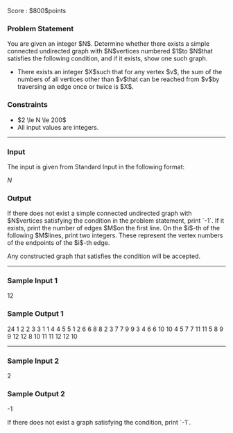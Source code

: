 
<div>

<span>

<span>

<p>
Score : $800$points
</p>

<div>

<section>

### **Problem Statement**

<p>
You are given an integer $N$.
Determine whether there exists a simple connected undirected graph with $N$vertices numbered $1$to $N$that satisfies the following condition, and if it exists, show one such graph.
</p>

<ul>

<li>
There exists an integer $X$such that for any vertex $v$, the sum of the numbers of all vertices other than $v$that can be reached from $v$by traversing an edge once or twice is $X$.
</li>

</ul>

</section>

</div>

<div>

<section>

### **Constraints**

<ul>

<li>
$2 \le N \le 200$
</li>

<li>
All input values are integers.
</li>

</ul>

</section>

</div>

---

<div>

<div>

<section>

### **Input**

<p>
The input is given from Standard Input in the following format:
</p>

<div>

$N$
</div>

</section>

</div>

<div>

<section>

### **Output**

<p>
If there does not exist a simple connected undirected graph with $N$vertices satisfying the condition in the problem statement, print `-1`.
If it exists, print the number of edges $M$on the first line. On the $i$-th of the following $M$lines, print two integers. These represent the vertex numbers of the endpoints of the $i$-th edge.
</p>

<p>
Any constructed graph that satisfies the condition will be accepted.
</p>

</section>

</div>

</div>

---

<div>

<section>

### **Sample Input 1**

<div>

12

</div>

</section>

</div>

<div>

<section>

### **Sample Output 1**

<div>

24
1 2
2 3
3 1
1 4
4 5
5 1
2 6
6 8
8 2
3 7
7 9
9 3
4 6
6 10
10 4
5 7
7 11
11 5
8 9
9 12
12 8
10 11
11 12
12 10

</div>

</section>

</div>

---

<div>

<section>

### **Sample Input 2**

<div>

2

</div>

</section>

</div>

<div>

<section>

### **Sample Output 2**

<div>

-1

</div>

<p>
If there does not exist a graph satisfying the condition, print `-1`.
</p>

</section>

</div>

</span>

</span>

</div>
